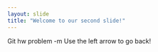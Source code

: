 ```yaml
---
layout: slide
title: "Welcome to our second slide!"
---
```

Git hw problem -m
Use the left arrow to go back!
